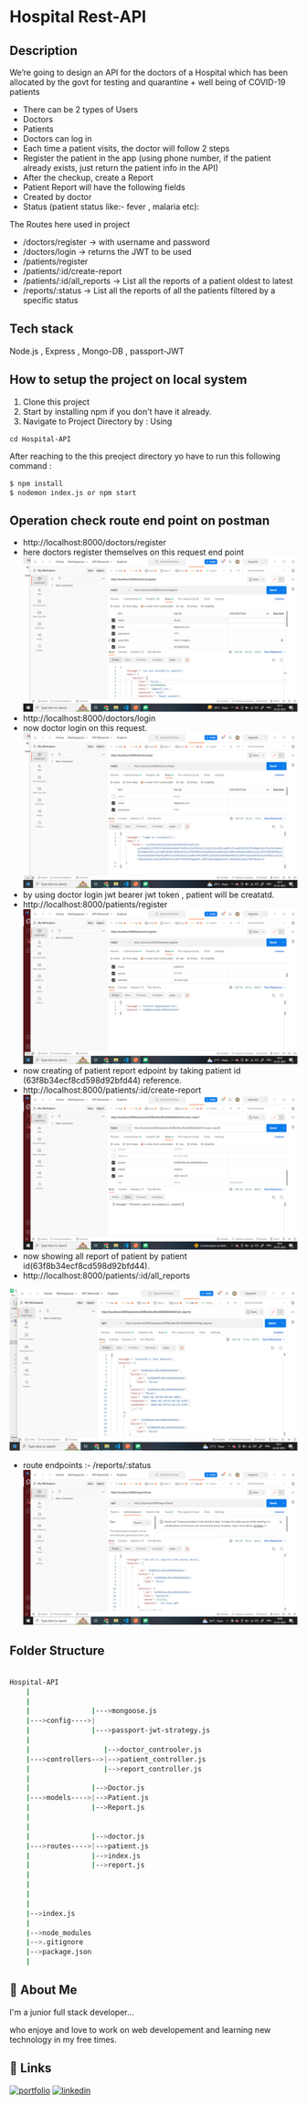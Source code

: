 
  # Hospital Rest-API
## Description
 We’re going to design an API for the doctors of a Hospital which has been allocated by the
govt for testing and quarantine + well being of COVID-19 patients
- There can be 2 types of Users
- Doctors
- Patients
- Doctors can log in
- Each time a patient visits, the doctor will follow 2 steps
- Register the patient in the app (using phone    number, if the patient already exists, just
return the patient info in the API)
- After the checkup, create a Report
- Patient Report will have the following fields
- Created by doctor
- Status (patient status like:- fever , malaria etc):

The Routes here used in project
- /doctors/register → with username and password
- /doctors/login → returns the JWT to be used
- /patients/register
- /patients/:id/create-report
- /patients/:id/all_reports → List all the reports of a patient oldest to latest
- /reports/:status → List all the reports of all the patients filtered by a specific status
  
## Tech stack
 Node.js , Express , Mongo-DB , passport-JWT
  
## How to setup the project on local system
  1. Clone this project
  2. Start by installing npm if you don't have it already.
  3. Navigate to Project Directory by : Using
  ```
  cd Hospital-API
  
  ```
  
  After reaching to the this preoject directory yo have to run this following command :
  ```
  $ npm install
  $ nodemon index.js or npm start
  ```

 
  ## Operation check route end point on postman
  * http://localhost:8000/doctors/register
  * here doctors register themselves on this request end point
  ![Alt text](https://github.com/DivyaGaurav21/Hospital-API/blob/master/postman_screenshot/Screenshot%20(53).png?raw=true)
  * http://localhost:8000/doctors/login
  * now doctor login on this request.
  ![Test Image 4](https://github.com/DivyaGaurav21/Hospital-API/blob/master/postman_screenshot/Screenshot%20(54).png?raw=true)
  * by using doctor login jwt bearer jwt token , patient will be creatatd.
  * http://localhost:8000/patients/register
  ![test5](https://github.com/DivyaGaurav21/Hospital-API/blob/master/postman_screenshot/Screenshot%20(55).png?raw=true)
  * now creating of patient report edpoint by taking patient id (63f8b34ecf8cd598d92bfd44) reference.
  * http://localhost:8000/patients/:id/create-report 
  ![test6](https://github.com/DivyaGaurav21/Hospital-API/blob/master/postman_screenshot/Screenshot%20(56).png?raw=true)
  * now showing all report of patient by patient id(63f8b34ecf8cd598d92bfd44).
  * http://localhost:8000/patients/:id/all_reports

  ![test5](https://github.com/DivyaGaurav21/Hospital-API/blob/master/postman_screenshot/Screenshot%20(57).png?raw=true)
  * route endpoints :- /reports/:status
  ![test5](https://github.com/DivyaGaurav21/Hospital-API/blob/master/postman_screenshot/Screenshot%20(58).png?raw=true)
 

  ## Folder Structure
```bash

Hospital-API
    |               
    |
    |               |--->mongoose.js
    |--->config---->|
    |               |--->passport-jwt-strategy.js
    |
    |                  |-->doctor_controoler.js
    |--->controllers-->|-->patient_controller.js
    |                  |-->report_controller.js
    |
    |               |-->Doctor.js
    |--->models---->|-->Patient.js
    |               |-->Report.js
    |
    |              
    |               |-->doctor.js
    |--->routes---->|-->patient.js
    |               |-->index.js
    |               |-->report.js
    |
    |
    |              
    |
    |-->index.js
    |
    |-->node_modules
    |-->.gitignore
    |-->package.json
    |
``` 
 
## 🚀 About Me
I'm a junior full stack developer...

who enjoye and love to work on web developement and learning new technology in my free times.
## 🔗 Links
[![portfolio](https://img.shields.io/badge/my_portfolio-000?style=for-the-badge&logo=ko-fi&logoColor=white)](https://divyagaurav21.github.io/my-portfolio/)
[![linkedin](https://img.shields.io/badge/linkedin-0A66C2?style=for-the-badge&logo=linkedin&logoColor=white)](https://linkedin.com/in/divya-gaurav-917889215/)



